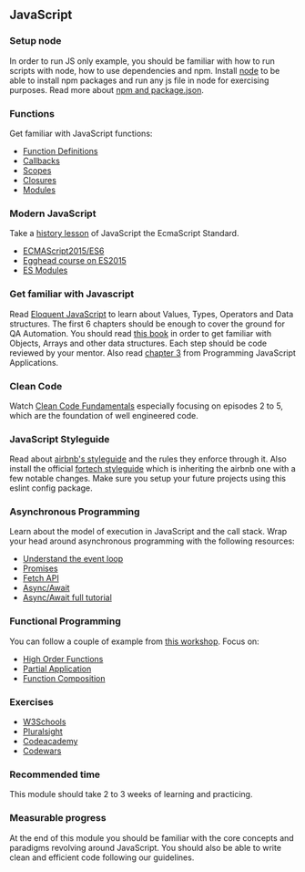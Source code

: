 ## JavaScript

### Setup node
In order to run JS only example, you should be familiar with how to run scripts with node, how to use dependencies and npm. Install [node](https://nodejs.org/en/) to be able to install npm packages and run any js file in node for exercising purposes. Read more about [npm and package.json](https://www.sitepoint.com/beginners-guide-node-package-manager/).

### Functions
Get familiar with JavaScript functions:
* [Function Definitions](http://eloquentjavascript.net/03_functions.html)
* [Callbacks](https://dev.to/faradayyg/understanding-javascript-callbacks-58i)
* [Scopes](https://scotch.io/tutorials/understanding-scope-in-javascript)
* [Closures](https://developer.mozilla.org/en-US/docs/Web/JavaScript/Closures)
* [Modules](https://toddmotto.com/mastering-the-module-pattern/)

### Modern JavaScript

Take a [history lesson](https://auth0.com/blog/a-brief-history-of-javascript/) of JavaScript the EcmaScript Standard.
* [ECMAScript2015/ES6](http://es6-features.org/#Constants)
* [Egghead course on ES2015](https://egghead.io/courses/learn-es6-ecmascript-2015)
* [ES Modules](http://2ality.com/2014/09/es6-modules-final.html)

### Get familiar with Javascript
Read [Eloquent JavaScript](http://eloquentjavascript.net/00_intro.html) to learn about Values, Types, Operators and Data structures. The first 6 chapters should be enough to cover the ground for QA Automation.
You should read [this book](http://shop.oreilly.com/product/0636920029557.do) in order to get familiar with Objects, Arrays and other data structures. Each step should be code reviewed by your mentor.
Also read [chapter 3](http://chimera.labs.oreilly.com/books/1234000000262/ch03.html) from Programming JavaScript Applications.

### Clean Code
Watch [Clean Code Fundamentals](https://cleancoders.com/videos/clean-code/fundamentals) especially focusing on episodes 2 to 5, which are the foundation of well engineered code.

### JavaScript Styleguide
Read about [airbnb's styleguide](https://github.com/airbnb/javascript) and the rules they enforce through it. Also install the official [fortech styleguide](https://github.com/FortechRomania/eslint-config-fortech) which is inheriting the airbnb one with a few notable changes. Make sure you setup your future projects using this eslint config package.


### Asynchronous Programming
Learn about the model of execution in JavaScript and the call stack. Wrap your head around asynchronous programming with the following resources:
* [Understand the event loop](https://www.youtube.com/watch?v=8aGhZQkoFbQ)
* [Promises](https://scotch.io/tutorials/javascript-promises-for-dummies)
* [Fetch API](https://developer.mozilla.org/en-US/docs/Web/API/Fetch_API)
* [Async/Await](https://tutorialzine.com/2017/07/javascript-async-await-explained)
* [Async/Await full tutorial](https://egghead.io/courses/asynchronous-javascript-with-async-await)

### Functional Programming
You can follow a couple of example from [this workshop](). Focus on:
* [High Order Functions](https://egghead.io/courses/mastering-asynchronous-programming-the-end-of-the-loop)
* [Partial Application](https://medium.com/javascript-scene/curry-or-partial-application-8150044c78b8)
* [Function Composition](https://medium.com/javascript-scene/master-the-javascript-interview-what-is-function-composition-20dfb109a1a0)

### Exercises
* [W3Schools](https://www.w3schools.com/js/default.asp)
* [Pluralsight](https://www.pluralsight.com/paths/javascript)
* [Codeacademy](https://www.codecademy.com/)
* [Codewars](https://www.codewars.com/)

### Recommended time
This module should take 2 to 3 weeks of learning and practicing.

### Measurable progress
At the end of this module you should be familiar with the core concepts and paradigms revolving around JavaScript. You should also be able to write clean and efficient code following our guidelines.

